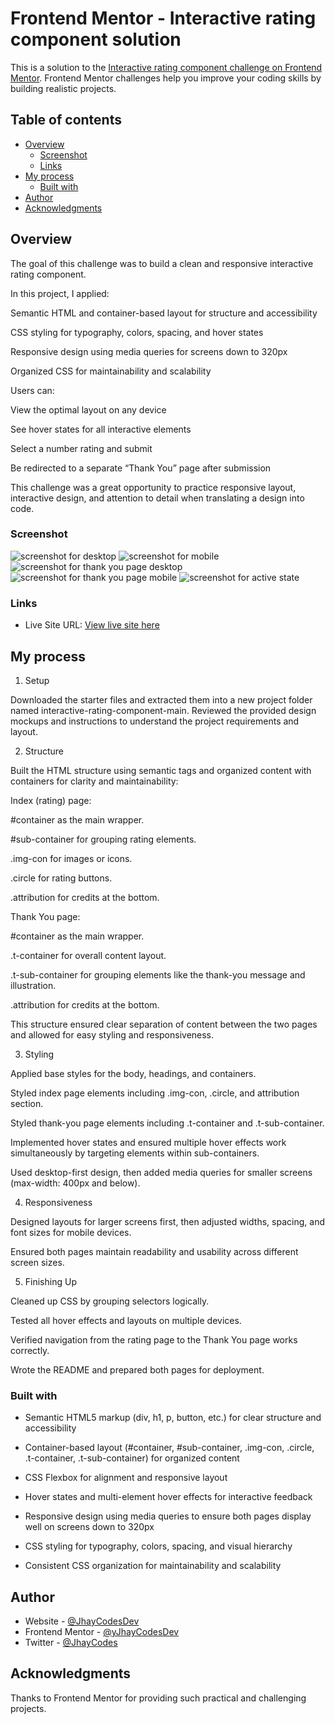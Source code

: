 # Frontend Mentor - Interactive rating component solution

This is a solution to the [Interactive rating component challenge on Frontend Mentor](https://www.frontendmentor.io/challenges/interactive-rating-component-koxpeBUmI). Frontend Mentor challenges help you improve your coding skills by building realistic projects. 

## Table of contents

- [Overview](#overview)
  - [Screenshot](#screenshot)
  - [Links](#links)
- [My process](#my-process)
  - [Built with](#built-with)
- [Author](#author)
- [Acknowledgments](#acknowledgments)

## Overview
The goal of this challenge was to build a clean and responsive interactive rating component.

In this project, I applied:

Semantic HTML and container-based layout for structure and accessibility

CSS styling for typography, colors, spacing, and hover states

Responsive design using media queries for screens down to 320px

Organized CSS for maintainability and scalability

Users can:

View the optimal layout on any device

See hover states for all interactive elements

Select a number rating and submit

Be redirected to a separate “Thank You” page after submission

This challenge was a great opportunity to practice responsive layout, interactive design, and attention to detail when translating a design into code.

### Screenshot

![screenshot for desktop](./Screenshot%202025-09-03%20at%2010-51-43%20Frontend%20Mentor%20Interactive%20rating%20component.png)
![screenshot for mobile](./Screenshot%202025-09-03%20at%2010-51-30%20Frontend%20Mentor%20Interactive%20rating%20component.png)
![screenshot for thank you page desktop](./Screenshot%202025-09-03%20at%2010-48-19%20Frontend%20Mentor%20Interactive%20rating%20component%20Thank%20You%20Page.png)
![screenshot for thank you page mobile](./Screenshot%202025-09-03%20at%2010-48-01%20Frontend%20Mentor%20Interactive%20rating%20component%20Thank%20You%20Page.png)
![screenshot for active state](./Screenshot%202025-09-03%20at%2011-22-10%20Frontend%20Mentor%20Interactive%20rating%20component.png)

### Links
- Live Site URL: [View live site here](https://JhayCodesDev.github.io/Interactive-Page-Component/)

## My process
1. Setup

Downloaded the starter files and extracted them into a new project folder named interactive-rating-component-main.
Reviewed the provided design mockups and instructions to understand the project requirements and layout.

2. Structure

Built the HTML structure using semantic tags and organized content with containers for clarity and maintainability:

Index (rating) page:

#container as the main wrapper.

#sub-container for grouping rating elements.

.img-con for images or icons.

.circle for rating buttons.

.attribution for credits at the bottom.

Thank You page:

#container as the main wrapper.

.t-container for overall content layout.

.t-sub-container for grouping elements like the thank-you message and illustration.

.attribution for credits at the bottom.

This structure ensured clear separation of content between the two pages and allowed for easy styling and responsiveness.

3. Styling

Applied base styles for the body, headings, and containers.

Styled index page elements including .img-con, .circle, and attribution section.

Styled thank-you page elements including .t-container and .t-sub-container.

Implemented hover states and ensured multiple hover effects work simultaneously by targeting elements within sub-containers.

Used desktop-first design, then added media queries for smaller screens (max-width: 400px and below).

4. Responsiveness

Designed layouts for larger screens first, then adjusted widths, spacing, and font sizes for mobile devices.

Ensured both pages maintain readability and usability across different screen sizes.

5. Finishing Up

Cleaned up CSS by grouping selectors logically.

Tested all hover effects and layouts on multiple devices.

Verified navigation from the rating page to the Thank You page works correctly.

Wrote the README and prepared both pages for deployment.

### Built with

- Semantic HTML5 markup (div, h1, p, button, etc.) for clear structure and accessibility

- Container-based layout (#container, #sub-container, .img-con, .circle, .t-container, .t-sub-container) for organized content

- CSS Flexbox for alignment and responsive layout

- Hover states and multi-element hover effects for interactive feedback

- Responsive design using media queries to ensure both pages display well on screens down to 320px

- CSS styling for typography, colors, spacing, and visual hierarchy

- Consistent CSS organization for maintainability and scalability


## Author

- Website - [@JhayCodesDev](https://github.com/JhayCodesDev)
- Frontend Mentor - [@yJhayCodesDev](https://www.frontendmentor.io/profile/JhayCodesDev)
- Twitter - [@JhayCodes](https://www.twitter.com/JhayCodes)

## Acknowledgments
Thanks to Frontend Mentor for providing such practical and challenging projects.

